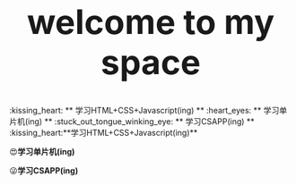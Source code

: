 <div align="center">
    <h1 style="font-size: 60px;">welcome to my space</h1>
</div>
:kissing_heart:
** 学习HTML+CSS+Javascript(ing) **  
:heart_eyes:
** 学习单片机(ing) **  
:stuck_out_tongue_winking_eye:  
** 学习CSAPP(ing) **
:kissing_heart:**学习HTML+CSS+Javascript(ing)**<br>

:heart_eyes:**学习单片机(ing)**​<br>

:stuck_out_tongue_winking_eye:**学习CSAPP(ing)**
